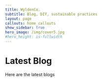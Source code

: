 ```yaml
---
title: WyldenCo.
subtitle: Blog, DIY, sustainable practices
layout: page
callouts: home_callouts
show_sidebar: true
hero_image: /img/cover5.jpg
#hero_height: is-fullwidth
---
```


# Latest Blog

Here are the latest blogs
